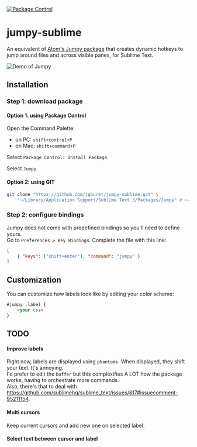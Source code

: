 [![Package Control](https://img.shields.io/packagecontrol/dt/Jumpy)](https://packagecontrol.io/packages/Jumpy)

# jumpy-sublime
An equivalent of [Atom's Jumpy package](https://github.com/DavidLGoldberg/jumpy) that creates dynamic hotkeys to jump around files and across visible panes, for Sublime Text.

![Demo of Jumpy](images/jumpy-in-action.gif)

## Installation

### Step 1: download package
#### Option 1: using Package Control
Open the Command Palette:  
- on PC: `shift+control+P`  
- on Mac: `shift+command+P`  

Select `Package Control: Install Package`.  

Select `Jumpy`.

#### Option 2: using GIT
```bash
git clone "https://github.com/jgburet/jumpy-sublime.git" \
	"~/Library/Application Support/Sublime Text 3/Packages/Jumpy" # <-- MacOS destination
```

### Step 2: configure bindings
Jumpy does not come with predefined bindings so you'll need to define yours.  
Go to `Preferences > Key Bindings`. Complete the file with this line:
```json
[
    { "keys": ["shift+enter"], "command": "jumpy" }
]
```

## Customization
You can customize how labels look like by editing your color scheme:
```html
#jumpy .label {
	<your css>
}
```

## TODO
#### Improve labels
Right now, labels are displayed using `phantoms`. When displayed, they shift your text. It's annoying.  
I'd prefer to edit the `buffer` but this complexifies A LOT how the package works, having to orchestrate more commands.  
Also, there's that to deal with https://github.com/sublimehq/sublime_text/issues/817#issuecomment-95211154.

#### Multi cursors
Keep current cursors and add new one on selected label. 

#### Select text between cursor and label
